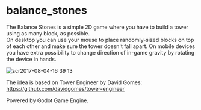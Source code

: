# balance_stones
The Balance Stones is a simple 2D game where you have to build a tower using as many block, as possible.  
On desktop you can use your mouse to place randomly-sized blocks on top of each other and make sure the tower doesn't fall apart. 
On mobile devices you have extra possibility to change direction of in-game gravity by rotating the device in hands.   

![scr2017-08-04-16 39 13](https://user-images.githubusercontent.com/463177/28972318-eec2d0ac-7937-11e7-834e-156eb54531e6.png)


The idea is based on Tower Engineer by David Gomes: https://github.com/davidgomes/tower-engineer

Powered by Godot Game Engine.
